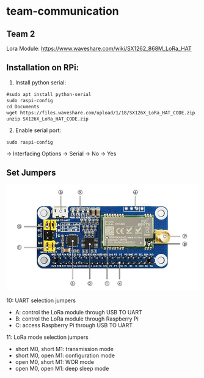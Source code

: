 # team-communication
## Team 2

Lora Module: https://www.waveshare.com/wiki/SX1262_868M_LoRa_HAT

## Installation on RPi:

1) Install python serial:
```
#sudo apt install python-serial
sudo raspi-config
cd Documents
wget https://files.waveshare.com/upload/1/18/SX126X_LoRa_HAT_CODE.zip
unzip SX126X_LoRa_HAT_CODE.zip
```
2) Enable serial port:
```
sudo raspi-config
```
-> Interfacing Options -> Serial -> No -> Yes

## Set Jumpers
![SX1268_LoRa_HAT](SX1268_LoRa_HAT.png)

10: UART selection jumpers
- A: control the LoRa module through USB TO UART
- B: control the LoRa module through Raspberry Pi
- C: access Raspberry Pi through USB TO UART

11: LoRa mode selection jumpers
- short M0, short M1: transmission mode
- short M0, open M1: configuration mode
- open M0, short M1: WOR mode
- open M0, open M1: deep sleep mode
